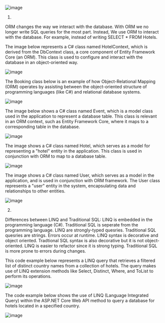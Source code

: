 ![image](https://github.com/user-attachments/assets/e89b158a-156e-4b2c-91cd-b9a7519feddd)

1)

ORM changes the way we interact with the database. With ORM we no longer write SQL queries for the most part. Instead, We use ORM to interact with the database. For example, instead of writing SELECT * FROM Hotels.

The image below represents a C# class named HotelContext, which is derived from the DbContext class, a core component of Entity Framework Core (an ORM). This class is used to configure and interact with the database in an object-oriented way.

![image](https://github.com/user-attachments/assets/3327d741-5ca1-49de-ac7a-bc6eabf6b51a)

The Booking class below is an example of how Object-Relational Mapping (ORM) operates by assisting between the object-oriented structure of programming languages (like C#) and relational database systems. 

![image](https://github.com/user-attachments/assets/69adf0fd-61f1-482d-bf6b-b610100bbbcf)

The image below shows a C# class named Event, which is a model class used in the application to represent a database table. This class is relevant in an ORM context, such as Entity Framework Core, where it maps to a corresponding table in the database.

![image](https://github.com/user-attachments/assets/9b9a9f33-f945-4fc4-b335-7364c5e14639)

The image shows a C# class named Hotel, which serves as a model for representing a "hotel" entity in the application. This class is used in conjunction with ORM  to map to a database table.

![image](https://github.com/user-attachments/assets/2b6534b0-13e0-439e-bf7f-b37dfce377ce)

The image shows a C# class named User, which serves as a model in the application, and is used in conjunction with ORM framework. The User class represents a "user" entity in the system, encapsulating data and relationships to other entities.

![image](https://github.com/user-attachments/assets/aa261378-71ad-4e0e-8d96-c170e5e80c3f)



2)

Differences between LINQ and Traditional SQL:
LINQ is embedded in the programming language (C#). Traditional SQL is seperate from the programming language.
LINQ are strongly-typed quesries. Traditional SQL quesries are strings. Errors occur at runtime.
LINQ syntax is decorative and object oriented. Tradtional SQL syntax is also decorative but it is not object-oriented.
LINQ is easier to refactor since it is strong typing. Traditional SQL is more prone to errors during changes.


This code example below represents a LINQ query that retrieves a filtered list of distinct country names from a collection of hotels. The query makes use of LINQ extension methods like Select, Distinct, Where, and ToList to perform its operations.

![image](https://github.com/user-attachments/assets/06a2cb4d-b22a-44b7-a8f8-1cd0894ba64c)



The code example below shows the use of LINQ (Language Integrated Query) within the ASP.NET Core Web API method to query a database for hotels located in a specified country.

![image](https://github.com/user-attachments/assets/9d0c39d3-0e39-4606-bb3f-92701e5d32c4)















